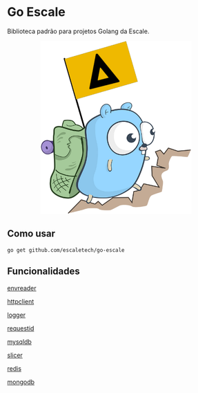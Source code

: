 # Go Escale
Biblioteca padrão para projetos Golang da Escale.

<p align="center">
  <img src="./docs/go-escale.png" width="350">
</p>

## Como usar
```
go get github.com/escaletech/go-escale
```

## Funcionalidades
[envreader](./docs/envreader.md)

[httpclient](./docs/httpclient.md)

[logger](./docs/logger.md)

[requestid](./docs/requestid.md)

[mysqldb](./docs/mysqldb.md)

[slicer](./docs/slicer.md)

[redis](./docs/redis.md)

[mongodb](./docs/mongodb.md)
